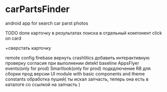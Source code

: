 # carPartsFinder
android app for search car parst photos


TODO
done карточку в результатах поиска в отдельный компонент
click on card


+сверстать карточку


remote config firebase
вернуть crashlitics
добавить интерактивную проверку согласия при выполнении detekt baseline
AppsFlyer events(only for prod)
Smartlook(only for prod)
подкдлючение R8 для сборки прод версии
UI module with basic components and theme constants
обработка пушей( ты искал запчасть, теперь она есть в каталоге со ссылкой на запчасть )
